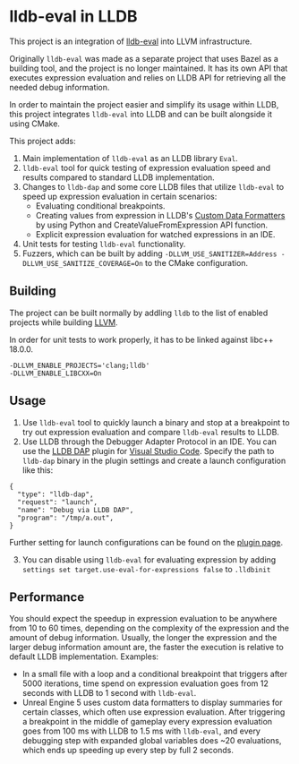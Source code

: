 # lldb-eval in LLDB

This project is an integration of [lldb-eval](https://github.com/google/lldb-eval/) into LLVM infrastructure.

Originally `lldb-eval` was made as a separate project that uses Bazel as a building tool, and the project is no longer maintained.
It has its own API that executes expression evaluation and relies on LLDB API for retrieving all the needed debug information.

In order to maintain the project easier and simplify its usage within LLDB, this project integrates `lldb-eval` into LLDB and can be built alongside it using CMake.

This project adds:
1. Main implementation of `lldb-eval` as an LLDB library `Eval`.
2. `lldb-eval` tool for quick testing of expression evaluation speed and results compared to standard LLDB implementation.
3. Changes to `lldb-dap` and some core LLDB files that utilize `lldb-eval` to speed up expression evaluation in certain scenarios:
   * Evaluating conditional breakpoints.
   * Creating values from expression in LLDB's [Custom Data Formatters](https://github.com/vadimcn/codelldb/wiki/Custom-Data-Formatters) by using Python and CreateValueFromExpression API function.
   * Explicit expression evaluation for watched expressions in an IDE.
4. Unit tests for testing `lldb-eval` functionality.
5. Fuzzers, which can be built by adding `-DLLVM_USE_SANITIZER=Address -DLLVM_USE_SANITIZE_COVERAGE=On` to the CMake configuration.

## Building
The project can be built normally by addling `lldb` to the list of enabled projects while building [LLVM](https://lldb.llvm.org/resources/build.html).

In order for unit tests to work properly, it has to be linked against libc++ 18.0.0.
```
-DLLVM_ENABLE_PROJECTS='clang;lldb'
-DLLVM_ENABLE_LIBCXX=On
```

## Usage
1. Use `lldb-eval` tool to quickly launch a binary and stop at a breakpoint to try out expression evaluation and compare `lldb-eval` results to LLDB.
2. Use LLDB through the Debugger Adapter Protocol in an IDE. You can use the [LLDB DAP](https://marketplace.visualstudio.com/items?itemName=llvm-vs-code-extensions.lldb-dap) plugin for [Visual Studio Code](https://code.visualstudio.com/). Specify the path to `lldb-dap` binary in the plugin settings and create a launch configuration like this:
```
{
  "type": "lldb-dap",
  "request": "launch",
  "name": "Debug via LLDB DAP",
  "program": "/tmp/a.out",
}
```
Further setting for launch configurations can be found on the [plugin page](https://marketplace.visualstudio.com/items?itemName=llvm-vs-code-extensions.lldb-dap).

3. You can disable using `lldb-eval` for evaluating expression by adding `settings set target.use-eval-for-expressions false` to `.lldbinit`

## Performance
You should expect the speedup in expression evaluation to be anywhere from 10 to 60 times, depending on the complexity of the expression and the amount of debug information. Usually, the longer the expression and the larger debug information amount are, the faster the execution is relative to default LLDB implementation.
Examples:
* In a small file with a loop and a conditional breakpoint that triggers after 5000 iterations, time spend on expression evaluation goes from 12 seconds with LLDB to 1 second with `lldb-eval`.
* Unreal Engine 5 uses custom data formatters to display summaries for certain classes, which often use expression evaluation. After triggering a breakpoint in the middle of gameplay every expression evaluation goes from 100 ms with LLDB to 1.5 ms with `lldb-eval`, and every debugging step with expanded global variables does ~20 evaluations, which ends up speeding up every step by full 2 seconds.
